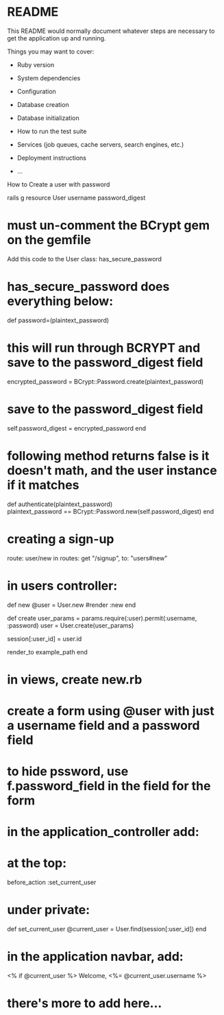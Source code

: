 # README

This README would normally document whatever steps are necessary to get the
application up and running.

Things you may want to cover:

* Ruby version

* System dependencies

* Configuration

* Database creation

* Database initialization

* How to run the test suite

* Services (job queues, cache servers, search engines, etc.)

* Deployment instructions

* ...


How to Create a user with password

rails g resource User username password_digest

# must un-comment the BCrypt gem on the gemfile

Add this code to the User class:
has_secure_password

# has_secure_password does everything below:

def password=(plaintext_password)
  # this will run through BCRYPT and save to the password_digest field
  encrypted_password = BCrypt::Password.create(plaintext_password)
  # save to the password_digest field
  self.password_digest = encrypted_password
end

# following method returns false is it doesn't math, and the user instance if it matches
def authenticate(plaintext_password)  
  plaintext_password == BCrypt::Password.new(self.password_digest)
end


# creating a sign-up
route: user/new
in routes: get "/signup", to: "users#new"

# in users controller:

def new
  @user = User.new
  #render :new
end

def create
  user_params = params.require(:user).permit(:username, :password)
  user = User.create(user_params)

  session[:user_id] = user.id

  render_to example_path
end


# in views, create new.rb
  # create a form using @user with just a username field and a password field
  # to hide pssword, use f.password_field in the field for the form

# in the application_controller add:
  # at the top:
  before_action :set_current_user

  # under private:
  def set_current_user
    @current_user = User.find(session[:user_id])
  end
  

# in the application navbar, add: 
  <% if @current_user %> 
    Welcome, <%= @current_user.username %>
  # there's more to add here...
